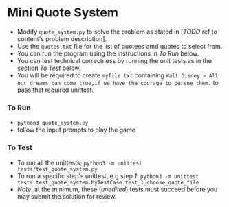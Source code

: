 # Mini Quote System

* Modify `quote_system.py` to solve the problem as stated in [_TODO_ ref to content's problem description].
* Use the `quotes.txt` file for the list of quotees amd quotes to select from.
* You can run the program using the instructions in *To Run* below.
* You can test technical correctness by running the unit tests as in the section *To Test* below.
* You will be required to create `myfile.txt` containing `Walt Disney ~ All our dreams can come true,if we have the courage to pursue them.` to pass that required unittest.

### To Run

* `python3 quote_system.py`
* follow the input prompts to play the game

### To Test

* To run all the unittests: `python3 -m unittest tests/test_quote_system.py`
* To run a specific step's unittest, e.g step *1*: `python3 -m unittest tests.test_quote_system.MyTestCase.test_1_choose_quote_file`
* _Note_: at the minimum, these (*unedited*) tests must succeed before you may submit the solution for review.
